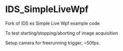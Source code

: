 # IDS_SimpleLiveWpf
Fork of IDS es Simple Live Wpf example code

To test starting/stopping/aborting of image acquisition

Setup camera for freerunning trigger, ~50fps.
